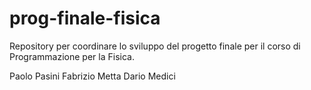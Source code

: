 # prog-finale-fisica
Repository per coordinare lo sviluppo del progetto finale per il corso di Programmazione per la Fisica.


Paolo Pasini
Fabrizio Metta
Dario Medici
